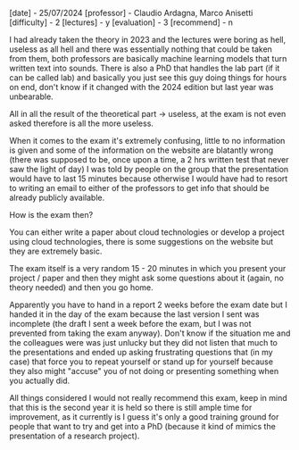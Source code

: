[date] - 25/07/2024
[professor] - Claudio Ardagna, Marco Anisetti
[difficulty] - 2
[lectures] - y
[evaluation] - 3
[recommend] - n

I had already taken the theory in 2023 and the lectures were boring as hell, useless as all hell and there was essentially nothing that could be taken from them, both professors are basically machine learning models that turn written text into sounds. There is also a PhD that handles the lab part (if it can be called lab) and basically you just see this guy doing things for hours on end, don't know if it changed with the 2024 edition but last year was unbearable.

All in all the result of the theoretical part -> useless, at the exam is not even asked therefore is all the more useless.

When it comes to the exam it's extremely confusing, little to no information is given and some of the information on the website are blatantly wrong (there was supposed to be, once upon a time, a 2 hrs written test that never saw the light of day) I was told by people on the group that the presentation would have to last 15 minutes because otherwise I would have had to resort to writing an email to either of the professors to get info that should be already publicly available.

How is the exam then?

You can either write a paper about cloud technologies or develop a project using cloud technologies, there is some suggestions on the website but they are extremely basic.

The exam itself is a very random 15 - 20 minutes in which you present your project / paper and then they might ask some questions about it (again, no theory needed) and then you go home.

Apparently you have to hand in a report 2 weeks before the exam date but I handed it in the day of the exam because the last version I sent was incomplete (the draft I sent a week before the exam, but I was not prevented from taking the exam anyway). Don't know if the situation me and the colleagues were was just unlucky but they did not listen that much to the presentations and ended up asking frustrating questions that (in my case) that force you to repeat yourself or stand up for yourself because they also might "accuse" you of not doing or presenting something when you actually did.

All things considered I would not really recommend this exam, keep in mind that this is the second
year it is held so there is still ample time for improvement, as it currently is I guess it's only a
good training ground for people that want to try and get into a PhD (because it kind of mimics the
presentation of a research project).
